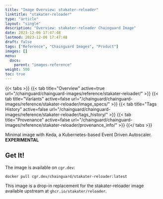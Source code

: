 ```yaml
---
title: "Image Overview: stakater-reloader"
linktitle: "stakater-reloader"
type: "article"
layout: "single"
description: "Overview: stakater-reloader Chainguard Image"
date: 2023-12-06 17:47:48
lastmod: 2023-12-06 17:47:48
draft: false
tags: ["Reference", "Chainguard Images", "Product"]
images: []
menu: 
  docs: 
    parent: "images-reference"
weight: 500
toc: true
---
```


{{< tabs >}}
{{< tab title="Overview" active=true url="/chainguard/chainguard-images/reference/stakater-reloader/" >}}
{{< tab title="Variants" active=false url="/chainguard/chainguard-images/reference/stakater-reloader/image_specs/" >}}
{{< tab title="Tags History" active=false url="/chainguard/chainguard-images/reference/stakater-reloader/tags_history/" >}}
{{< tab title="Provenance" active=false url="/chainguard/chainguard-images/reference/stakater-reloader/provenance_info/" >}}
{{</ tabs >}}



<!--overview:start-->
Minimal image with Keda, a Kubernetes-based Event Driven Autoscaler. **EXPERIMENTAL**
<!--overview:end-->

<!--getting:start-->
## Get It!
The image is available on `cgr.dev`:

```
docker pull cgr.dev/chainguard/stakater-reloader:latest
```
<!--getting:end-->

<!--body:start-->
This image is a drop-in replacement for the stakater-reloader image available upstream at `ghcr.io/stakater/reloader`.
<!--body:end-->

